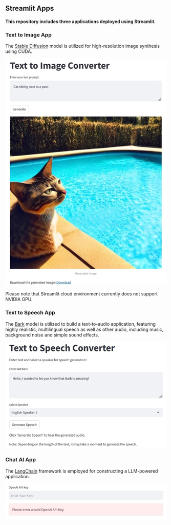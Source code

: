 ## **Streamlit Apps**

#### This repository includes three applications deployed using Streamlit.

### **Text to Image App**

The [Stable Diffusion](https://github.com/Stability-AI/stablediffusion) model is utilized for high-resolution image synthesis using CUDA.

<p align="center">
<img src="readme_images/img_1.jpg" width=600>

Please note that Streamlit cloud environment currently does not support NVIDIA GPU.

### **Text to Speech App**

The [Bark](https://github.com/suno-ai/bark) model is utilized to build a text-to-audio application, featuring highly realistic, multilingual speech as well as other audio, including music, background noise and simple sound effects.

<p align="center">
<img src="readme_images/img_2.jpg" width=600>

### **Chat AI App**

The [LangChain](https://github.com/langchain-ai/langchain) framework is employed for constructing a LLM-powered application.

<p align="center">
<img src="readme_images/img_3.jpg" width=600>
